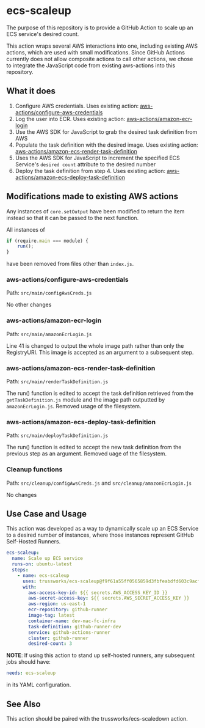 # ecs-scaleup

The purpose of this repository is to provide a GitHub Action to
scale up an ECS service's desired count.

This action wraps several AWS interactions into one, including existing AWS actions,
which are used with small modifications.
Since GitHub Actions currently does not allow
 composite actions to call other actions,
  we chose to integrate the JavaScript code
   from existing aws-actions into this repository.

## What it does

1. Configure AWS credentials. Uses existing action:
 [aws-actions/configure-aws-credentials](https://github.com/aws-actions/configure-aws-credentials)
2. Log the user into ECR. Uses existing action:
 [aws-actions/amazon-ecr-login](https://github.com/aws-actions/amazon-ecr-login)
3. Use the AWS SDK for JavaScript to grab the desired task definition from AWS
4. Populate the task definition with the desired image. Uses existing action: [aws-actions/amazon-ecs-render-task-definition](https://github.com/aws-actions/amazon-ecs-render-task-definition)
5. Uses the AWS SDK for JavaScript to increment the specified ECS Service's
`desired count` attribute to the desired number
6. Deploy the task definition from step 4. Uses existing action: [aws-actions/amazon-ecs-deploy-task-definition](https://github.com/aws-actions/amazon-ecs-deploy-task-definition)

## Modifications made to existing AWS actions

Any instances of `core.setOutput` have been modified to return
 the item instead so that it can be passed to the next function.

All instances of

```js
if (require.main === module) {
    run();
}
```

have been removed from files other than `index.js`.

### aws-actions/configure-aws-credentials

Path: `src/main/configAwsCreds.js`

No other changes

### aws-actions/amazon-ecr-login

Path: `src/main/amazonEcrLogin.js`

Line 41 is changed to output the whole image path rather than only the RegistryURI.
 This image is accepted as an argument to a subsequent step.

### aws-actions/amazon-ecs-render-task-definition

Path: `src/main/renderTaskDefinition.js`

The run() function is edited to accept the task definition retrieved from
 the `getTaskDefinition.js` module and the image path outputted by `amazonEcrLogin.js`.
Removed usage of the filesystem.

### aws-actions/amazon-ecs-deploy-task-definition

Path: `src/main/deployTaskDefinition.js`

The run() function is edited to accept the new task definition from
 the previous step as an argument. Removed uage of the filesystem.

### Cleanup functions

Path: `src/cleanup/configAwsCreds.js` and `src/cleanup/amazonEcrLogin.js`

No changes

## Use Case and Usage

This action was developed as a way to dynamically scale up an ECS Service to a
desired number of instances, where those instances represent GitHub Self-Hosted Runners.

```yaml
ecs-scaleup:
  name: Scale up ECS service
  runs-on: ubuntu-latest
  steps:
    - name: ecs-scaleup
      uses: trussworks/ecs-scaleup@f9f61a55ff0565859d3fbfeabdfd603c9acf3387
      with:
        aws-access-key-id: ${{ secrets.AWS_ACCESS_KEY_ID }}
        aws-secret-access-key: ${{ secrets.AWS_SECRET_ACCESS_KEY }}
        aws-region: us-east-1
        ecr-repository: github-runner
        image-tag: latest
        container-name: dev-mac-fc-infra
        task-definition: github-runner-dev
        service: github-actions-runner
        cluster: github-runner
        desired-count: 3
```

**NOTE**: If using this action to stand up self-hosted runners,
 any subsequent jobs should have:

```yaml
needs: ecs-scaleup
```

in its YAML configuration.

## See Also

This action should be paired with the trussworks/ecs-scaledown action.

